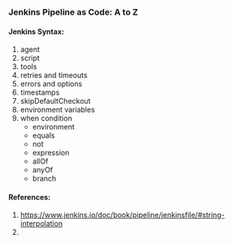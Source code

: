 ### Jenkins Pipeline as Code: A to Z
#### Jenkins Syntax:
1. agent
2. script
3. tools
4. retries and timeouts
5. errors and options
6. timestamps
7. skipDefaultCheckout
8. environment variables
9. when condition
    - environment
    - equals
    - not
    - expression
    - allOf
    - anyOf
    - branch

#### References:
1. https://www.jenkins.io/doc/book/pipeline/jenkinsfile/#string-interpolation
2. 
